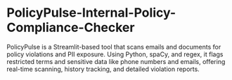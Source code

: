 # PolicyPulse-Internal-Policy-Compliance-Checker
PolicyPulse is a Streamlit-based tool that scans emails and documents for policy violations and PII exposure. Using Python, spaCy, and regex, it flags restricted terms and sensitive data like phone numbers and emails, offering real-time scanning, history tracking, and detailed violation reports.
